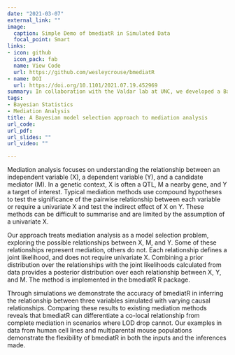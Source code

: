 ```yaml
---
date: "2021-03-07"
external_link: ""
image:
  caption: Simple Demo of bmediatR in Simulated Data
  focal_point: Smart
links:
- icon: github
  icon_pack: fab
  name: View Code
  url: https://github.com/wesleycrouse/bmediatR
- name: DOI
  url: https://doi.org/10.1101/2021.07.19.452969
summary: In collaboration with the Valdar lab at UNC, we developed a Bayesian model selection approach to mediation analysis implemented in the bmediatR R package. This approach allows for flexibility in both data inputs and potential inferences and uses conjugate priors to increase efficiency. I am currently extending the framework to allow for the inference of moderated mediation.
tags:
- Bayesian Statistics
- Mediation Analysis
title: A Bayesian model selection approach to mediation analysis
url_code: 
url_pdf:
url_slides: ""
url_video: ""

---
```


Mediation analysis focuses on understanding the relationship between an independent variable (X), a dependent variable (Y), and a candidate mediator (M). In a genetic context, X is often a QTL, M a nearby gene, and Y a target of interest. Typical mediation methods use compound hypotheses to test the significance of the pairwise relationship between each variable or require a univariate X and test the indirect effect of X on Y. These methods can be difficult to summarise and are limited by the assumption of a univariate X. 

Our approach treats mediation analysis as a model selection problem, exploring the possible relationships between X, M, and Y. Some of these relationships represent mediation, others do not. Each relationship defines a joint likelihood, and does not require univariate X. Combining a prior distribution over the relationships with the joint likelihoods calculated from data provides a posterior distribution over each relationship between X, Y, and M. The method is implemented in the bmediatR R package.

Through simulations we demonstrate the accuracy of bmediatR in inferring the relationship between three variables simulated with varying causal relationships. Comparing these results to existing mediation methods reveals that bmediatR can differentiate a co-local relationship from complete mediation in scenarios where LOD drop cannot. Our examples in data from human cell lines and multiparental mouse populations demonstrate the flexibility of bmediatR in both the inputs and the inferences made.




